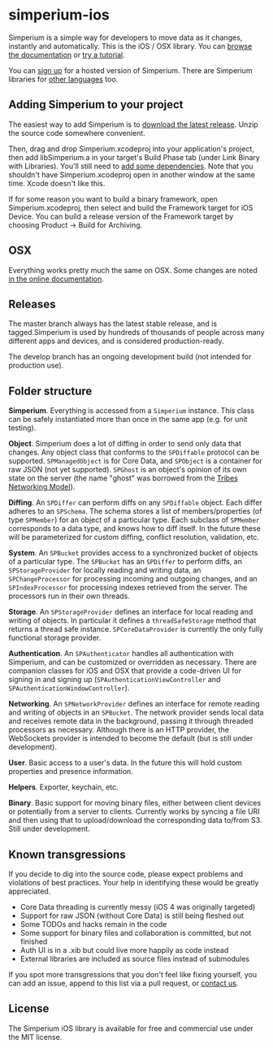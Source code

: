 simperium-ios
=============

Simperium is a simple way for developers to move data as it changes, instantly and automatically. This is the iOS / OSX library. You can [browse the documentation](http://simperium.com/docs/ios/) or [try a tutorial](https://simperium.com/tutorials/simpletodo-ios/).

You can [sign up](http://simperium.com) for a hosted version of Simperium. There are Simperium libraries for [other languages](https://simperium.com/overview/) too.

Adding Simperium to your project
--------------------------------
The easiest way to add Simperium is to [download the latest release](https://github.com/Simperium/simperium-ios/releases/latest). Unzip the source code somewhere convenient.

Then, drag and drop Simperium.xcodeproj into your application's project, then add libSimperium.a in your target's Build Phase tab (under Link Binary with Libraries). You'll still need to [add some dependencies](http://simperium.com/docs/ios/#add). Note that you shouldn't have Simperium.xcodeproj open in another window at the same time. Xcode doesn't like this.

If for some reason you want to build a binary framework, open Simperium.xcodeproj, then select and build the Framework target for iOS Device. You can build a release version of the Framework target by choosing Product -> Build for Archiving.

OSX
---
Everything works pretty much the same on OSX. Some changes are noted [in the online documentation](http://simperium.com/docs/ios/).

Releases
--------
The master branch always has the latest stable release, and is tagged.Simperium is used by hundreds of thousands of people across many different apps and devices, and is considered production-ready.

The develop branch has an ongoing development build (not intended for production use).

Folder structure
----------------
**Simperium**. Everything is accessed from a `Simperium` instance. This class can be safely instantiated more than once in the same app (e.g. for unit testing).

**Object**. Simperium does a lot of diffing in order to send only data that changes. Any object class that conforms to the `SPDiffable` protocol can be supported. `SPManagedObject` is for Core Data, and `SPObject` is a container for raw JSON (not yet supported). `SPGhost` is an object's opinion of its own state on the server (the name "ghost" was borrowed from the [Tribes Networking Model](http://www.pingz.com/wordpress/wp-content/uploads/2009/11/tribes_networking_model.pdf)).

**Diffing**. An `SPDiffer` can perform diffs on any `SPDiffable` object. Each differ adheres to an `SPSchema`. The schema stores a list of members/properties (of type `SPMember`) for an object of a particular type. Each subclass of `SPMember` corresponds to a data type, and knows how to diff itself. In the future these will be parameterized for custom diffing, conflict resolution, validation, etc.

**System**. An `SPBucket` provides access to a synchronized bucket of objects of a particular type. The `SPBucket` has an `SPDiffer` to perform diffs, an `SPStorageProvider` for locally reading and writing data, an `SPChangeProcessor` for processing incoming and outgoing changes, and an `SPIndexProcessor` for processing indexes retrieved from the server. The processors run in their own threads.

**Storage**. An `SPStorageProvider` defines an interface for local reading and writing of objects. In particular it defines a `threadSafeStorage` method that returns a thread safe instance. `SPCoreDataProvider` is currently the only fully functional storage provider.

**Authentication**. An `SPAuthenticator` handles all authentication with Simperium, and can be customized or overridden as necessary. There are companion classes for iOS and OSX that provide a code-driven UI for signing in and signing up (`SPAuthenticationViewController` and `SPAuthenticationWindowController`).

**Networking**. An `SPNetworkProvider` defines an interface for remote reading and writing of objects in an `SPBucket`. The network provider sends local data and receives remote data in the background, passing it through threaded processors as necessary. Although there is an HTTP provider, the WebSockets provider is intended to become the default (but is still under development).

**User**. Basic access to a user's data. In the future this will hold custom properties and presence information.

**Helpers**. Exporter, keychain, etc.

**Binary**. Basic support for moving binary files, either between client devices or potentially from a server to clients. Currently works by syncing a file URI and then using that to upload/download the corresponding data to/from S3. Still under development.

Known transgressions
--------------------
If you decide to dig into the source code, please expect problems and violations of best practices. Your help in identifying these would be greatly appreciated.

* Core Data threading is currently messy (iOS 4 was originally targeted)
* Support for raw JSON (without Core Data) is still being fleshed out
* Some TODOs and hacks remain in the code
* Some support for binary files and collaboration is committed, but not finished
* Auth UI is in a .xib but could live more happily as code instead
* External libraries are included as source files instead of submodules

If you spot more transgressions that you don't feel like fixing yourself, you can add an issue, append to this list via a pull request, or [contact us](http://simperium.com/contact/).

License
-------
The Simperium iOS library is available for free and commercial use under the MIT license.